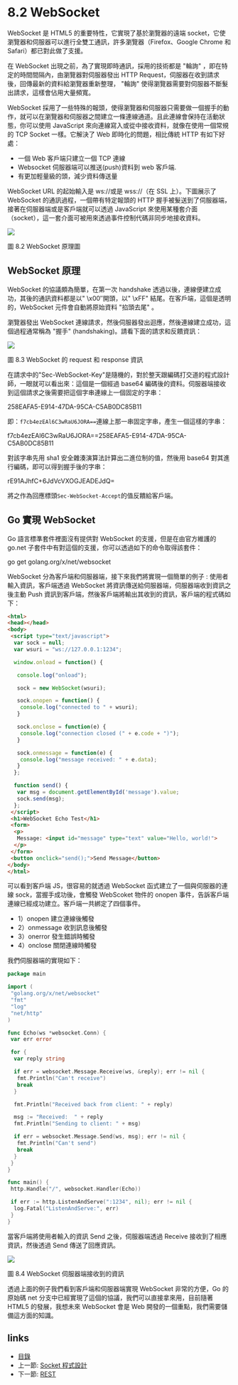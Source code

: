 # 8.2 WebSocket

WebSocket 是 HTML5 的重要特性，它實現了基於瀏覽器的遠端 socket，它使瀏覽器和伺服器可以進行全雙工通訊，許多瀏覽器（Firefox、Google Chrome 和 Safari）都已對此做了支援。

在 WebSocket 出現之前，為了實現即時通訊，採用的技術都是 "輪詢" ，即在特定的時間間隔內，由瀏覽器對伺服器發出 HTTP Request，伺服器在收到請求後，回傳最新的資料給瀏覽器重新整理， "輪詢" 使得瀏覽器需要對伺服器不斷髮出請求，這樣會佔用大量頻寬。

WebSocket 採用了一些特殊的報頭，使得瀏覽器和伺服器只需要做一個握手的動作，就可以在瀏覽器和伺服器之間建立一條連線通道。且此連線會保持在活動狀態，你可以使用 JavaScript 來向連線寫入或從中接收資料，就像在使用一個常規的 TCP Socket 一樣。它解決了 Web 即時化的問題，相比傳統 HTTP 有如下好處：

- 一個 Web 客戶端只建立一個 TCP 連線
- Websocket 伺服器端可以推送(push)資料到 web 客戶端.
- 有更加輕量級的頭，減少資料傳送量

WebSocket URL 的起始輸入是 ws://或是 wss://（在 SSL 上）。下圖展示了 WebSocket 的通訊過程，一個帶有特定報頭的 HTTP 握手被髮送到了伺服器端，接著在伺服器端或是客戶端就可以透過 JavaScript 來使用某種套介面（socket），這一套介面可被用來透過事件控制代碼非同步地接收資料。

![](images/8.2.websocket.png)

圖 8.2 WebSocket 原理圖

## WebSocket 原理

WebSocket 的協議頗為簡單，在第一次 handshake 透過以後，連線便建立成功，其後的通訊資料都是以" \x00″開頭，以" \xFF" 結尾。在客戶端，這個是透明的，WebSocket 元件會自動將原始資料 "掐頭去尾" 。

瀏覽器發出 WebSocket 連線請求，然後伺服器發出迴應，然後連線建立成功，這個過程通常稱為 "握手"  (handshaking)。請看下面的請求和反饋資訊：

![](images/8.2.websocket2.png)

圖 8.3 WebSocket 的 request 和 response 資訊

在請求中的"Sec-WebSocket-Key"是隨機的，對於整天跟編碼打交道的程式設計師，一眼就可以看出來：這個是一個經過 base64 編碼後的資料。伺服器端接收到這個請求之後需要把這個字串連線上一個固定的字串：

 258EAFA5-E914-47DA-95CA-C5AB0DC85B11

即：`f7cb4ezEAl6C3wRaU6JORA==`連線上那一串固定字串，產生一個這樣的字串：

 f7cb4ezEAl6C3wRaU6JORA==258EAFA5-E914-47DA-95CA-C5AB0DC85B11

對該字串先用 sha1 安全雜湊演算法計算出二進位制的值，然後用 base64 對其進行編碼，即可以得到握手後的字串：

 rE91AJhfC+6JdVcVXOGJEADEJdQ=

將之作為回應標頭`Sec-WebSocket-Accept`的值反饋給客戶端。

## Go 實現 WebSocket

Go 語言標準套件裡面沒有提供對 WebSocket 的支援，但是在由官方維護的 go.net 子套件中有對這個的支援，你可以透過如下的命令取得該套件：

 go get golang.org/x/net/websocket

WebSocket 分為客戶端和伺服器端，接下來我們將實現一個簡單的例子 : 使用者輸入資訊，客戶端透過 WebSocket 將資訊傳送給伺服器端，伺服器端收到資訊之後主動 Push 資訊到客戶端，然後客戶端將輸出其收到的資訊，客戶端的程式碼如下：

```html
<html>
<head></head>
<body>
 <script type="text/javascript">
  var sock = null;
  var wsuri = "ws://127.0.0.1:1234";

  window.onload = function() {

   console.log("onload");

   sock = new WebSocket(wsuri);

   sock.onopen = function() {
    console.log("connected to " + wsuri);
   }

   sock.onclose = function(e) {
    console.log("connection closed (" + e.code + ")");
   }

   sock.onmessage = function(e) {
    console.log("message received: " + e.data);
   }
  };

  function send() {
   var msg = document.getElementById('message').value;
   sock.send(msg);
  };
 </script>
 <h1>WebSocket Echo Test</h1>
 <form>
  <p>
   Message: <input id="message" type="text" value="Hello, world!">
  </p>
 </form>
 <button onclick="send();">Send Message</button>
</body>
</html>
```

可以看到客戶端 JS，很容易的就透過 WebSocket 函式建立了一個與伺服器的連線 sock，當握手成功後，會觸發 WebScoket 物件的 onopen 事件，告訴客戶端連線已經成功建立。客戶端一共綁定了四個事件。

- 1）onopen 建立連線後觸發
- 2）onmessage 收到訊息後觸發
- 3）onerror 發生錯誤時觸發
- 4）onclose 關閉連線時觸發

我們伺服器端的實現如下：

```Go
package main

import (
 "golang.org/x/net/websocket"
 "fmt"
 "log"
 "net/http"
)

func Echo(ws *websocket.Conn) {
 var err error

 for {
  var reply string

  if err = websocket.Message.Receive(ws, &reply); err != nil {
   fmt.Println("Can't receive")
   break
  }

  fmt.Println("Received back from client: " + reply)

  msg := "Received:  " + reply
  fmt.Println("Sending to client: " + msg)

  if err = websocket.Message.Send(ws, msg); err != nil {
   fmt.Println("Can't send")
   break
  }
 }
}

func main() {
 http.Handle("/", websocket.Handler(Echo))

 if err := http.ListenAndServe(":1234", nil); err != nil {
  log.Fatal("ListenAndServe:", err)
 }
}
```

當客戶端將使用者輸入的資訊 Send 之後，伺服器端透過 Receive 接收到了相應資訊，然後透過 Send 傳送了回應資訊。

![](images/8.2.websocket3.png)

圖 8.4 WebSocket 伺服器端接收到的資訊

透過上面的例子我們看到客戶端和伺服器端實現 WebSocket 非常的方便，Go 的原始碼 net 分支中已經實現了這個的協議，我們可以直接拿來用，目前隨著 HTML5 的發展，我想未來 WebSocket 會是 Web 開發的一個重點，我們需要儲備這方面的知識。

## links

* [目錄](preface.md)
* 上一節: [Socket 程式設計](08.1.md)
* 下一節: [REST](08.3.md)
